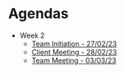 # Agendas
- Week 2
  - [Team Initiation - 27/02/23](https://docs.google.com/document/d/1H2-PR5O5aETfwlbImEk_lMg52OCj3e3qwRTzrOXwiyM/edit?usp=sharing)
  - [Client Meeting - 28/02/23](https://docs.google.com/document/d/1nbA6QU6uoadwQZ0PU4GECSqLVYKB_4JoYNaGlYwP8tg/edit?usp=sharing)
  - [Team Meeting - 03/03/23](https://docs.google.com/document/d/1nX2qOX5kbeD9RHEG3wq3g8rdwKTTYyV3spRQ-ycKDS0/edit?usp=sharing)
